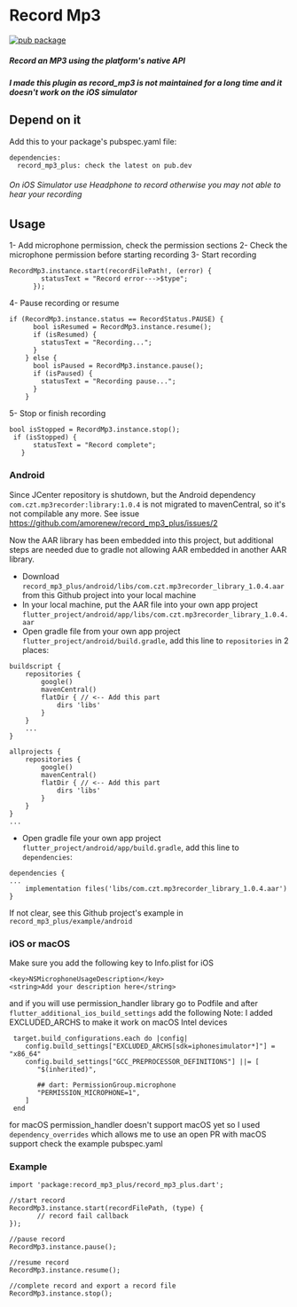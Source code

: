 # Record Mp3
[![pub package](https://img.shields.io/pub/v/record_mp3_plus.svg)](https://pub.dartlang.org/packages/record_mp3_plus)

##### Record an MP3 using the platform's native API
##### I made this plugin as record_mp3 is not maintained for a long time and it doesn't work on the iOS simulator 

## Depend on it
Add this to your package's pubspec.yaml file:

```
dependencies:
  record_mp3_plus: check the latest on pub.dev
```

###### On iOS Simulator use Headphone to record otherwise you may not able to hear your recording
 
## Usage
 
1- Add microphone permission, check the permission sections
2- Check the microphone permission before starting recording
3- Start recording
```
RecordMp3.instance.start(recordFilePath!, (error) {
        statusText = "Record error--->$type";
      });
```
4- Pause recording or resume
```
if (RecordMp3.instance.status == RecordStatus.PAUSE) {
      bool isResumed = RecordMp3.instance.resume();
      if (isResumed) {
        statusText = "Recording...";
      }
    } else {
      bool isPaused = RecordMp3.instance.pause();
      if (isPaused) {
        statusText = "Recording pause...";
      }
    }
```
5- Stop or finish recording
```
bool isStopped = RecordMp3.instance.stop();
 if (isStopped) {
      statusText = "Record complete";
   }
```

### Android

Since JCenter repository is shutdown, but the Android dependency `com.czt.mp3recorder:library:1.0.4` is not migrated to mavenCentral, so it's not compilable any more. See issue https://github.com/amorenew/record_mp3_plus/issues/2

Now the AAR library has been embedded into this project, but additional steps are needed due to gradle not allowing AAR embedded in another AAR library.

- Download `record_mp3_plus/android/libs/com.czt.mp3recorder_library_1.0.4.aar` from this Github project into your local machine
- In your local machine, put the AAR file into your own app project `flutter_project/android/app/libs/com.czt.mp3recorder_library_1.0.4.aar`
- Open gradle file from your own app project `flutter_project/android/build.gradle`, add this line to `repositories` in 2 places:

```
buildscript {
    repositories {
        google()
        mavenCentral()
        flatDir { // <-- Add this part
            dirs 'libs' 
        }
    }
    ...
}

allprojects {
    repositories {
        google()
        mavenCentral()
        flatDir { // <-- Add this part
            dirs 'libs'
        }
    }
}
...
```

- Open gradle file your own app project `flutter_project/android/app/build.gradle`, add this line to `dependencies`:

```
dependencies {
...
    implementation files('libs/com.czt.mp3recorder_library_1.0.4.aar')
}
```

If not clear, see this Github project's example in `record_mp3_plus/example/android`
 
### iOS or macOS

Make sure you add the following key to Info.plist for iOS
```
<key>NSMicrophoneUsageDescription</key>
<string>Add your description here</string>
```
and if you will use permission_handler library go to Podfile
and after `flutter_additional_ios_build_settings` add the following
Note: I added EXCLUDED_ARCHS to make it work on macOS Intel devices
``` 
 target.build_configurations.each do |config|
    config.build_settings["EXCLUDED_ARCHS[sdk=iphonesimulator*]"] = "x86_64"
    config.build_settings["GCC_PREPROCESSOR_DEFINITIONS"] ||= [
       "$(inherited)",

       ## dart: PermissionGroup.microphone
       "PERMISSION_MICROPHONE=1",
    ]
 end
```
for macOS permission_handler doesn't support macOS yet so I used 
`dependency_overrides` which allows me to use an open PR with macOS support
check the example pubspec.yaml

### Example
```
import 'package:record_mp3_plus/record_mp3_plus.dart';

//start record 
RecordMp3.instance.start(recordFilePath, (type) {
       // record fail callback
});
	  
//pause record
RecordMp3.instance.pause();

//resume record
RecordMp3.instance.resume();

//complete record and export a record file
RecordMp3.instance.stop();

```


